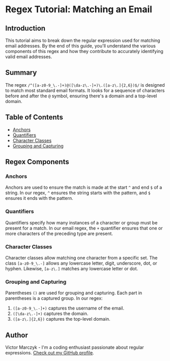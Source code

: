 # Regex Tutorial: Matching an Email

## Introduction

This tutorial aims to break down the regular expression used for matching email addresses. By the end of this guide, you'll understand the various components of this regex and how they contribute to accurately identifying valid email addresses.

## Summary

The regex `/^([a-z0-9_\.-]+)@([\da-z\.-]+)\.([a-z\.]{2,6})$/` is designed to match most standard email formats. It looks for a sequence of characters before and after the `@` symbol, ensuring there's a domain and a top-level domain.

## Table of Contents

- [Anchors](#anchors)
- [Quantifiers](#quantifiers)
- [Character Classes](#character-classes)
- [Grouping and Capturing](#grouping-and-capturing)

## Regex Components

### Anchors
Anchors are used to ensure the match is made at the start `^` and end `$` of a string. In our regex, `^` ensures the string starts with the pattern, and `$` ensures it ends with the pattern.

### Quantifiers
Quantifiers specify how many instances of a character or group must be present for a match. In our email regex, the `+` quantifier ensures that one or more characters of the preceding type are present.

### Character Classes
Character classes allow matching one character from a specific set. The class `[a-z0-9_\.-]` allows any lowercase letter, digit, underscore, dot, or hyphen. Likewise, `[a-z\.]` matches any lowercase letter or dot.

### Grouping and Capturing
Parentheses `()` are used for grouping and capturing. Each part in parentheses is a captured group. In our regex:
1. `([a-z0-9_\.-]+)` captures the username of the email.
2. `([\da-z\.-]+)` captures the domain.
3. `([a-z\.]{2,6})` captures the top-level domain.

## Author

Victor Marczyk - I'm a coding enthusiast passionate about regular expressions. [Check out my GitHub profile](https://github.com/marczykv).

